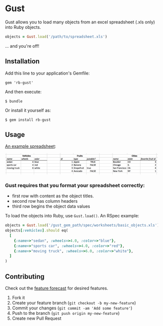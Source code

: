 # Gust

Gust allows you to load many objects from an excel spreadsheet (.xls only) into Ruby objects.

```ruby
objects = Gust.load('/path/to/spreadsheet.xls')
```

... and you're off!

## Installation

Add this line to your application's Gemfile:

    gem 'rb-gust'

And then execute:

    $ bundle

Or install it yourself as:

    $ gem install rb-gust

## Usage

[An example spreadsheet](spec/workbooks/basic_objects.xls):

![A Gust Formatted Spreadsheet](doc/basic_objects.png "A Gust Formatted Spreadsheet")

### Gust requires that you format your spreadsheet correctly:

+ first row with content as the object titles.
+ second row has column headers
+ third row begins the object data values

To load the objects into Ruby, use `Gust.load()`. An RSpec example:

```ruby
objects = Gust.load('/gust_gem_path/spec/worksheets/basic_objects.xls')
objects[:vehicles].should eq(
  [
    {:name=>"sedan", :wheels=>4.0, :color=>"blue"},
    {:name=>"sports car", :wheels=>4.0, :color=>"red"},
    {:name=>"moving truck", :wheels=>6.0, :color=>"white"},
  ]
)
```

## Contributing

Check out the [feature forecast](FORECAST.md) for desired features.

1. Fork it
2. Create your feature branch (`git checkout -b my-new-feature`)
3. Commit your changes (`git commit -am 'Add some feature'`)
4. Push to the branch (`git push origin my-new-feature`)
5. Create new Pull Request
